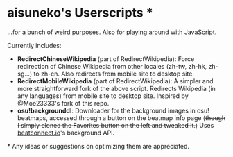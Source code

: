 # aisuneko's Userscripts *
...for a bunch of weird purposes. Also for playing around with JavaScript. 

Currently includes:

- **RedirectChineseWikipedia** (part of RedirectWikipedia): Force redirection of Chinese Wikipedia from other locales (zh-tw, zh-hk, zh-sg...) to zh-cn. Also redirects from mobile site to desktop site.
- **RedirectMobileWikipedia** (part of RedirectWikipedia): A simpler and more straightforward fork of the above script. Redirects Wikipedia (in any languages) from mobile site to desktop site. Inspired by @Moe23333's fork of this repo. 
- **osu!backgrounddl**: Downloader for the background images in osu! beatmaps, accessed through a button on the beatmap info page (~~though I simply cloned the Favorites button on the left and tweaked it.~~) Uses [beatconnect.io](https://beatconnect.io)'s background API.

\* Any ideas or suggestions on optimizing them are appreciated.

